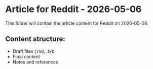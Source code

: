 # Article for Reddit - 2026-05-06

This folder will contain the article content for Reddit on 2026-05-06.

## Content structure:
- Draft files (.md, .txt)
- Final content
- Notes and references
